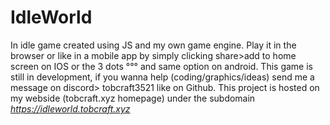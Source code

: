 # IdleWorld
In idle game created using JS and my own game engine.
Play it in the browser or like in a mobile app by simply clicking share>add to home screen on IOS or the 3 dots °°° and same option on android. 
This game is still in development, if you wanna help (coding/graphics/ideas) send me a message on discord> tobcraft3521 like on Github.
This project is hosted on my webside (tobcraft.xyz homepage) under the subdomain *https://idleworld.tobcraft.xyz*
